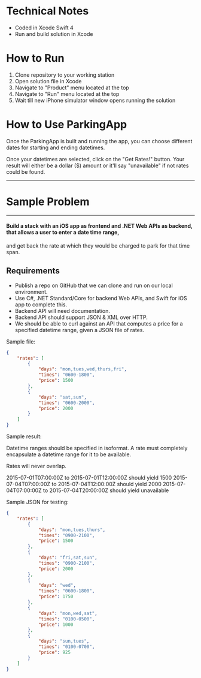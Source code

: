 
# **Technical Notes**

* Coded in Xcode Swift 4
* Run and build solution in Xcode

# **How to Run**

1. Clone repository to your working station
2. Open solution file in Xcode
3. Navigate to "Product" menu located at the top
5. Navigate to "Run" menu located at the top
7. Wait till new iPhone simulator window opens running the solution

# **How to Use ParkingApp**

Once the ParkingApp is built and running the app, you can choose different dates for starting and ending datetimes.

Once your datetimes are selected, click on the "Get Rates!" button. Your result will either be a dollar ($) amount or it'll say "unavailable" if not rates could be found.

------------

# **Sample Problem**

------------

#### Build a stack with an iOS app as frontend and .NET Web APIs as backend, that allows a user to enter a date time range, 
and get back the rate at which they would be charged to park for that time span.

## Requirements

* Publish a repo on GitHub that we can clone and run on our local environment.
* Use C#, .NET Standard/Core for backend Web APIs, and Swift for iOS app to complete this.
* Backend API will need documentation.
* Backend API should support JSON & XML over HTTP.
* We should be able to curl against an API that computes a price for a specified datetime range, given a JSON file of rates.

Sample file: 
```json
{
    "rates": [
        {
            "days": "mon,tues,wed,thurs,fri",
            "times": "0600-1800",
            "price": 1500
        },
        {
            "days": "sat,sun",
            "times": "0600-2000",
            "price": 2000
        }
    ]
}
```

Sample result:

Datetime ranges should be specified in isoformat.  A rate must completely encapsulate a datetime range for it to be available.

Rates will never overlap.

2015-07-01T07:00:00Z to 2015-07-01T12:00:00Z should yield 1500
2015-07-04T07:00:00Z to 2015-07-04T12:00:00Z should yield 2000
2015-07-04T07:00:00Z to 2015-07-04T20:00:00Z should yield unavailable

Sample JSON for testing:

```json
{
    "rates": [
        {
            "days": "mon,tues,thurs",
            "times": "0900-2100",
            "price": 1500
        },
        {
            "days": "fri,sat,sun",
            "times": "0900-2100",
            "price": 2000
        },
        {
            "days": "wed",
            "times": "0600-1800",
            "price": 1750
        },
        {
            "days": "mon,wed,sat",
            "times": "0100-0500",
            "price": 1000
        },
        {
            "days": "sun,tues",
            "times": "0100-0700",
            "price": 925
        }
    ]
}
```
